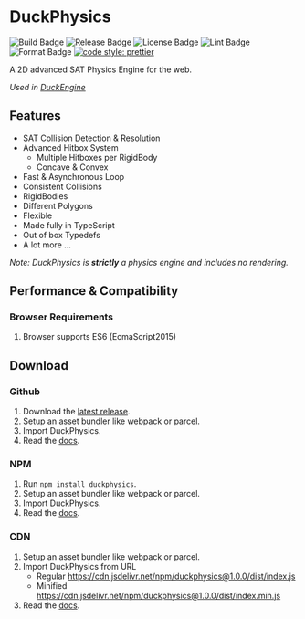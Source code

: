 # DuckPhysics

![Build Badge](https://img.shields.io/github/workflow/status/ksplatdev/DuckPhysics/CodeQL?style=flat-square)
![Release Badge](https://img.shields.io/github/v/release/ksplatdev/DuckPhysics?style=flat-square)
![License Badge](https://img.shields.io/github/license/ksplatdev/DuckPhysics?label=license&style=flat-square)
![Lint Badge](https://github.com/ksplatdev/DuckPhysics/actions/workflows/lint.yml/badge.svg)
![Format Badge](https://github.com/ksplatdev/DuckPhysics/actions/workflows/format.yml/badge.svg)
[![code style: prettier](https://img.shields.io/badge/code_style-prettier-ff69b4.svg?style=flat-square)](https://github.com/prettier/prettier)

A 2D advanced SAT Physics Engine for the web.

*Used in [DuckEngine](https://github.com/ksplatdev/DuckEngine)*

## Features

- SAT Collision Detection & Resolution
- Advanced Hitbox System
  - Multiple Hitboxes per RigidBody
  - Concave & Convex
- Fast & Asynchronous Loop
- Consistent Collisions
- RigidBodies
- Different Polygons
- Flexible
- Made fully in TypeScript
- Out of box Typedefs
- A lot more ...

*Note: DuckPhysics is **strictly** a physics engine and includes no rendering.*

## Performance & Compatibility

### Browser Requirements

1. Browser supports ES6 (EcmaScript2015)

## Download

### Github

1. Download the [latest release](https://github.com/ksplatdev/DuckPhysics/releases/latest).
2. Setup an asset bundler like webpack or parcel.
3. Import DuckPhysics.
4. Read the [docs](https://ksplatdev.github.io/DuckPhysics/).

### NPM

1. Run `npm install duckphysics`.
2. Setup an asset bundler like webpack or parcel.
3. Import DuckPhysics.
4. Read the [docs](https://ksplatdev.github.io/DuckPhysics/).

### CDN

1. Setup an asset bundler like webpack or parcel.
2. Import DuckPhysics from URL
   - Regular <https://cdn.jsdelivr.net/npm/duckphysics@1.0.0/dist/index.js>
   - Minified <https://cdn.jsdelivr.net/npm/duckphysics@1.0.0/dist/index.min.js>
3. Read the [docs](https://ksplatdev.github.io/DuckPhysics/).
